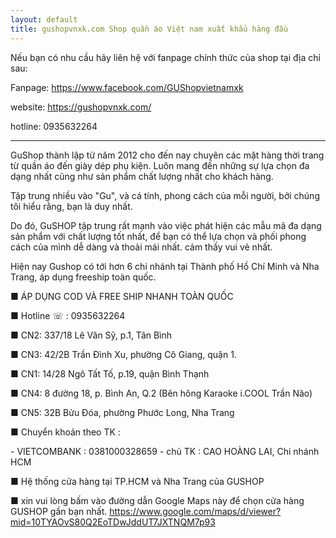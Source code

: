 ```yaml
---
layout: default
title: gushopvnxk.com Shop quần áo Việt nam xuất khẩu hàng đầu
---
```


Nếu bạn có nhu cầu hãy liên hệ với fanpage chính thức của shop tại địa chỉ sau:

Fanpage: https://www.facebook.com/GUShopvietnamxk

website: https://gushopvnxk.com/

hotline: 0935632264


---

GuShop  thành lập từ năm 2012 cho đến nay chuyên các mặt hàng thời trang từ quần áo đến giày dép phụ kiện. Luôn mang đến những sự lựa chọn đa dạng nhất cũng như sản phẩm chất lượng nhất cho khách hàng.



Tập trung nhiều vào "Gu", và cá tính, phong cách của mỗi người, bởi chúng tôi hiểu rằng, bạn là duy nhất.



Do đó, GuSHOP tập trung rất mạnh vào việc phát hiện các mẫu mã đa dạng sản phẩm với chất lượng tốt nhất, để bạn có thể lựa chọn và phối phong cách của mình dễ dàng và thoải mái nhất. cảm thấy vui vẻ nhất.







 Hiện nay Gushop có tới hơn 6 chi nhánh tại Thành phố Hồ Chí Minh và Nha Trang, áp dụng freeship toàn quốc.



■ ÁP DỤNG COD VÀ FREE SHIP NHANH TOÀN QUỐC

■ Hotline ☏ : 0935632264

■ CN2: 337/18 Lê Văn Sỹ, p.1, Tân Bình

■ CN3: 42/2B Trần Đình Xu, phường Cô Giang, quận 1.

■ CN1: 14/28 Ngô Tất Tố, p.19, quận Bình Thạnh

■ CN4: 8 đường 18, p. Bình An, Q.2 (Bên hông Karaoke i.COOL Trần Não)

■ CN5: 32B Bửu Đóa, phường Phước Long, Nha Trang

■ Chuyển khoản theo TK :

\- VIETCOMBANK : 0381000328659 - chủ TK : CAO HOÀNG LAI, Chi nhánh HCM



■ Hệ thống cửa hàng tại TP.HCM và Nha Trang của GUSHOP

■ xin vui lòng bấm vào đường dẫn Google Maps này để chọn cửa hàng GUSHOP gần bạn nhất. https://www.google.com/maps/d/viewer?mid=10TYAOvS80Q2EoTDwJddUT7JXTNQM7p93